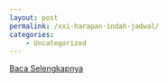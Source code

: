 ```yaml
---
layout: post
permalink: /xxi-harapan-indah-jadwal/
categories:
    - Uncategorized
---
```


[Baca Selengkapnya](/07)